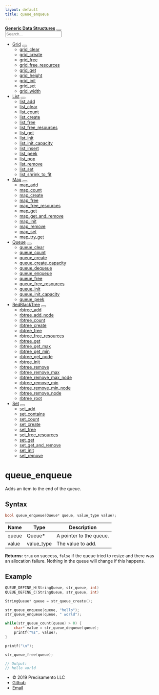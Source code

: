 ```yaml
---
layout: default
title: queue_enqueue
---
```

<div class="row">
<div class="col-md-3 side-nav text-light">
<nav class="navbar-dark">
<div class="d-inline-flex justify-content-between justify-content-md-center align-items-center w-100 py-2">
<b><a href="{{site.baseurl}}/">Generic Data Structures</a></b>
<button class="side-nav-button" type="button" data-toggle="collapse" data-target="#sidenav-container">
<span class="side-nav-button-image"></span>
</button>
</div>
<div class="collapse" id="sidenav-container">
<div class="d-flex justify-content-center">
<input class="form - control" type="text" name="search" id="search" placeholder="Search..." aria-label="Search">
</div>
<ul id="search-results" style="display: hidden;"></ul>
<ul id="nav-items">
<li>
<a href="{{site.baseurl}}/grid">Grid</a>
<button class="nav-dropdown"></button>
<ul class="nav-dropdown-container">
<li>
<a href="{{site.baseurl}}/grid/grid-clear">grid_clear</a>
</li>
<li>
<a href="{{site.baseurl}}/grid/grid-create">grid_create</a>
</li>
<li>
<a href="{{site.baseurl}}/grid/grid-free">grid_free</a>
</li>
<li>
<a href="{{site.baseurl}}/grid/grid-free-resources">grid_free_resources</a>
</li>
<li>
<a href="{{site.baseurl}}/grid/grid-get">grid_get</a>
</li>
<li>
<a href="{{site.baseurl}}/grid/grid-height">grid_height</a>
</li>
<li>
<a href="{{site.baseurl}}/grid/grid-init">grid_init</a>
</li>
<li>
<a href="{{site.baseurl}}/grid/grid-set">grid_set</a>
</li>
<li>
<a href="{{site.baseurl}}/grid/grid-width">grid_width</a>
</li>
</ul>
</li>
<li>
<a href="{{site.baseurl}}/list">List</a>
<button class="nav-dropdown"></button>
<ul class="nav-dropdown-container">
<li>
<a href="{{site.baseurl}}/list/list-add">list_add</a>
</li>
<li>
<a href="{{site.baseurl}}/list/list-clear">list_clear</a>
</li>
<li>
<a href="{{site.baseurl}}/list/list-count">list_count</a>
</li>
<li>
<a href="{{site.baseurl}}/list/list-create">list_create</a>
</li>
<li>
<a href="{{site.baseurl}}/list/list-free">list_free</a>
</li>
<li>
<a href="{{site.baseurl}}/list/list-free-resources">list_free_resources</a>
</li>
<li>
<a href="{{site.baseurl}}/list/list-get">list_get</a>
</li>
<li>
<a href="{{site.baseurl}}/list/list-init">list_init</a>
</li>
<li>
<a href="{{site.baseurl}}/list/list-init-capacity">list_init_capacity</a>
</li>
<li>
<a href="{{site.baseurl}}/list/list-insert">list_insert</a>
</li>
<li>
<a href="{{site.baseurl}}/list/list-peek">list_peek</a>
</li>
<li>
<a href="{{site.baseurl}}/list/list-pop">list_pop</a>
</li>
<li>
<a href="{{site.baseurl}}/list/list-remove">list_remove</a>
</li>
<li>
<a href="{{site.baseurl}}/list/list-set">list_set</a>
</li>
<li>
<a href="{{site.baseurl}}/list/list-shrink-to-fit">list_shrink_to_fit</a>
</li>
</ul>
</li>
<li>
<a href="{{site.baseurl}}/map">Map</a>
<button class="nav-dropdown"></button>
<ul class="nav-dropdown-container">
<li>
<a href="{{site.baseurl}}/map/map-add">map_add</a>
</li>
<li>
<a href="{{site.baseurl}}/map/map-count">map_count</a>
</li>
<li>
<a href="{{site.baseurl}}/map/map-create">map_create</a>
</li>
<li>
<a href="{{site.baseurl}}/map/map-free">map_free</a>
</li>
<li>
<a href="{{site.baseurl}}/map/map-free-resources">map_free_resources</a>
</li>
<li>
<a href="{{site.baseurl}}/map/map-get">map_get</a>
</li>
<li>
<a href="{{site.baseurl}}/map/map-get-and-remove">map_get_and_remove</a>
</li>
<li>
<a href="{{site.baseurl}}/map/map-init">map_init</a>
</li>
<li>
<a href="{{site.baseurl}}/map/map-remove">map_remove</a>
</li>
<li>
<a href="{{site.baseurl}}/map/map-set">map_set</a>
</li>
<li>
<a href="{{site.baseurl}}/map/map-try-get">map_try_get</a>
</li>
</ul>
</li>
<li>
<a href="{{site.baseurl}}/queue">Queue</a>
<button class="nav-dropdown active"></button>
<ul class="nav-dropdown-container" style="display: block;">
<li>
<a href="{{site.baseurl}}/queue/queue-clear">queue_clear</a>
</li>
<li>
<a href="{{site.baseurl}}/queue/queue-count">queue_count</a>
</li>
<li>
<a href="{{site.baseurl}}/queue/queue-create">queue_create</a>
</li>
<li>
<a href="{{site.baseurl}}/queue/queue-create-capacity">queue_create_capacity</a>
</li>
<li>
<a href="{{site.baseurl}}/queue/queue-dequeue">queue_dequeue</a>
</li>
<li>
<a href="{{site.baseurl}}/queue/queue-enqueue">queue_enqueue</a>
</li>
<li>
<a href="{{site.baseurl}}/queue/queue-free">queue_free</a>
</li>
<li>
<a href="{{site.baseurl}}/queue/queue-free-resources">queue_free_resources</a>
</li>
<li>
<a href="{{site.baseurl}}/queue/queue-init">queue_init</a>
</li>
<li>
<a href="{{site.baseurl}}/queue/queue-init-capacity">queue_init_capacity</a>
</li>
<li>
<a href="{{site.baseurl}}/queue/queue-peek">queue_peek</a>
</li>
</ul>
</li>
<li>
<a href="{{site.baseurl}}/redblacktree">RedBlackTree</a>
<button class="nav-dropdown"></button>
<ul class="nav-dropdown-container">
<li>
<a href="{{site.baseurl}}/redblacktree/rbtree-add">rbtree_add</a>
</li>
<li>
<a href="{{site.baseurl}}/redblacktree/rbtree-add-node">rbtree_add_node</a>
</li>
<li>
<a href="{{site.baseurl}}/redblacktree/rbtree-count">rbtree_count</a>
</li>
<li>
<a href="{{site.baseurl}}/redblacktree/rbtree-create">rbtree_create</a>
</li>
<li>
<a href="{{site.baseurl}}/redblacktree/rbtree-free">rbtree_free</a>
</li>
<li>
<a href="{{site.baseurl}}/redblacktree/rbtree-free-resources">rbtree_free_resources</a>
</li>
<li>
<a href="{{site.baseurl}}/redblacktree/rbtree-get">rbtree_get</a>
</li>
<li>
<a href="{{site.baseurl}}/redblacktree/rbtree-get-max">rbtree_get_max</a>
</li>
<li>
<a href="{{site.baseurl}}/redblacktree/rbtree-get-min">rbtree_get_min</a>
</li>
<li>
<a href="{{site.baseurl}}/redblacktree/rbtree-get-node">rbtree_get_node</a>
</li>
<li>
<a href="{{site.baseurl}}/redblacktree/rbtree-init">rbtree_init</a>
</li>
<li>
<a href="{{site.baseurl}}/redblacktree/rbtree-remove">rbtree_remove</a>
</li>
<li>
<a href="{{site.baseurl}}/redblacktree/rbtree-remove-max">rbtree_remove_max</a>
</li>
<li>
<a href="{{site.baseurl}}/redblacktree/rbtree-remove-max-node">rbtree_remove_max_node</a>
</li>
<li>
<a href="{{site.baseurl}}/redblacktree/rbtree-remove-min">rbtree_remove_min</a>
</li>
<li>
<a href="{{site.baseurl}}/redblacktree/rbtree-remove-min-node">rbtree_remove_min_node</a>
</li>
<li>
<a href="{{site.baseurl}}/redblacktree/rbtree-remove-node">rbtree_remove_node</a>
</li>
<li>
<a href="{{site.baseurl}}/redblacktree/rbtree-root">rbtree_root</a>
</li>
</ul>
</li>
<li>
<a href="{{site.baseurl}}/set">Set</a>
<button class="nav-dropdown"></button>
<ul class="nav-dropdown-container">
<li>
<a href="{{site.baseurl}}/set/set-add">set_add</a>
</li>
<li>
<a href="{{site.baseurl}}/set/set-contains">set_contains</a>
</li>
<li>
<a href="{{site.baseurl}}/set/set-count">set_count</a>
</li>
<li>
<a href="{{site.baseurl}}/set/set-create">set_create</a>
</li>
<li>
<a href="{{site.baseurl}}/set/set-free">set_free</a>
</li>
<li>
<a href="{{site.baseurl}}/set/set-free-resources">set_free_resources</a>
</li>
<li>
<a href="{{site.baseurl}}/set/set-get">set_get</a>
</li>
<li>
<a href="{{site.baseurl}}/set/set-get-and-remove">set_get_and_remove</a>
</li>
<li>
<a href="{{site.baseurl}}/set/set-init">set_init</a>
</li>
<li>
<a href="{{site.baseurl}}/set/set-remove">set_remove</a>
</li>
</ul>
</li>
</ul>
</div>
</nav>
</div>
<div class="col-md-3"></div>
<div class="col-md-8" markdown="1">

# queue_enqueue

Adds an item to the end of the queue.

## Syntax

```c
bool queue_enqueue(Queue* queue, value_type value);
```

| Name | Type | Description |
| --- | --- | --- |
| queue | Queue* | A pointer to the queue. |
| value | value_type | The value to add. |

**Returns:** `true` on success, `false` if the queue tried to resize and there was an allocation failure. Nothing in the queue will change if this happens.

## Example

```c
QUEUE_DEFINE_H(StringQueue, str_queue, int)
QUEUE_DEFINE_C(StringQueue, str_queue, int)

StringQueue* queue = str_queue_create();

str_queue_enqueue(queue, "hello");
str_queue_enqueue(queue, " world");

while(str_queue_count(queue) > 0) {
    char* value = str_queue_dequeue(queue);
    printf("%s", value);
}

printf("\n");

str_queue_free(queue);

// Output:
// hello world
```

<div class="py-2 border-top">
<div class="col-sm">
<ul class="list-inline">
<li class="list-inline-item">
&copy; 2019 Precisamento LLC
</li>
<li class="list-inline-item">
<a class="footer-link" href="https://github.com/mystborn">Github</a>
</li>
<li class="list-inline-item">
<a class="footer-link" href="mailto:precisamento@gmail.com">Email</a>
</li>
</ul>
</div>
</div>
</div>
</div>
